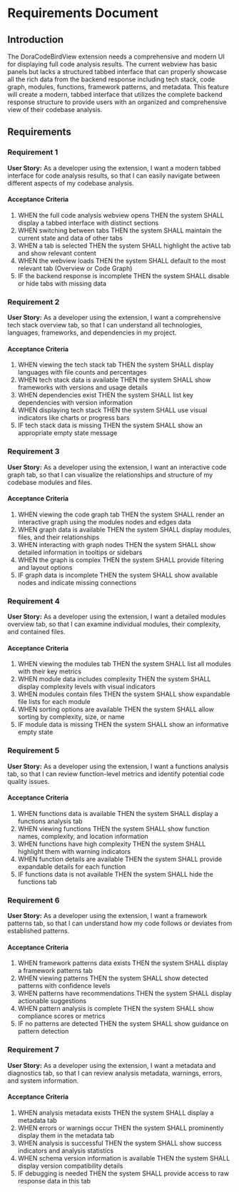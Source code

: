 # Requirements Document

## Introduction

The DoraCodeBirdView extension needs a comprehensive and modern UI for displaying full code analysis results. The current webview has basic panels but lacks a structured tabbed interface that can properly showcase all the rich data from the backend response including tech stack, code graph, modules, functions, framework patterns, and metadata. This feature will create a modern, tabbed interface that utilizes the complete backend response structure to provide users with an organized and comprehensive view of their codebase analysis.

## Requirements

### Requirement 1

**User Story:** As a developer using the extension, I want a modern tabbed interface for code analysis results, so that I can easily navigate between different aspects of my codebase analysis.

#### Acceptance Criteria

1. WHEN the full code analysis webview opens THEN the system SHALL display a tabbed interface with distinct sections
2. WHEN switching between tabs THEN the system SHALL maintain the current state and data of other tabs
3. WHEN a tab is selected THEN the system SHALL highlight the active tab and show relevant content
4. WHEN the webview loads THEN the system SHALL default to the most relevant tab (Overview or Code Graph)
5. IF the backend response is incomplete THEN the system SHALL disable or hide tabs with missing data

### Requirement 2

**User Story:** As a developer using the extension, I want a comprehensive tech stack overview tab, so that I can understand all technologies, languages, frameworks, and dependencies in my project.

#### Acceptance Criteria

1. WHEN viewing the tech stack tab THEN the system SHALL display languages with file counts and percentages
2. WHEN tech stack data is available THEN the system SHALL show frameworks with versions and usage details
3. WHEN dependencies exist THEN the system SHALL list key dependencies with version information
4. WHEN displaying tech stack THEN the system SHALL use visual indicators like charts or progress bars
5. IF tech stack data is missing THEN the system SHALL show an appropriate empty state message

### Requirement 3

**User Story:** As a developer using the extension, I want an interactive code graph tab, so that I can visualize the relationships and structure of my codebase modules and files.

#### Acceptance Criteria

1. WHEN viewing the code graph tab THEN the system SHALL render an interactive graph using the modules nodes and edges data
2. WHEN graph data is available THEN the system SHALL display modules, files, and their relationships
3. WHEN interacting with graph nodes THEN the system SHALL show detailed information in tooltips or sidebars
4. WHEN the graph is complex THEN the system SHALL provide filtering and layout options
5. IF graph data is incomplete THEN the system SHALL show available nodes and indicate missing connections

### Requirement 4

**User Story:** As a developer using the extension, I want a detailed modules overview tab, so that I can examine individual modules, their complexity, and contained files.

#### Acceptance Criteria

1. WHEN viewing the modules tab THEN the system SHALL list all modules with their key metrics
2. WHEN module data includes complexity THEN the system SHALL display complexity levels with visual indicators
3. WHEN modules contain files THEN the system SHALL show expandable file lists for each module
4. WHEN sorting options are available THEN the system SHALL allow sorting by complexity, size, or name
5. IF module data is missing THEN the system SHALL show an informative empty state

### Requirement 5

**User Story:** As a developer using the extension, I want a functions analysis tab, so that I can review function-level metrics and identify potential code quality issues.

#### Acceptance Criteria

1. WHEN functions data is available THEN the system SHALL display a functions analysis tab
2. WHEN viewing functions THEN the system SHALL show function names, complexity, and location information
3. WHEN functions have high complexity THEN the system SHALL highlight them with warning indicators
4. WHEN function details are available THEN the system SHALL provide expandable details for each function
5. IF functions data is not available THEN the system SHALL hide the functions tab

### Requirement 6

**User Story:** As a developer using the extension, I want a framework patterns tab, so that I can understand how my code follows or deviates from established patterns.

#### Acceptance Criteria

1. WHEN framework patterns data exists THEN the system SHALL display a framework patterns tab
2. WHEN viewing patterns THEN the system SHALL show detected patterns with confidence levels
3. WHEN patterns have recommendations THEN the system SHALL display actionable suggestions
4. WHEN pattern analysis is complete THEN the system SHALL show compliance scores or metrics
5. IF no patterns are detected THEN the system SHALL show guidance on pattern detection

### Requirement 7

**User Story:** As a developer using the extension, I want a metadata and diagnostics tab, so that I can review analysis metadata, warnings, errors, and system information.

#### Acceptance Criteria

1. WHEN analysis metadata exists THEN the system SHALL display a metadata tab
2. WHEN errors or warnings occur THEN the system SHALL prominently display them in the metadata tab
3. WHEN analysis is successful THEN the system SHALL show success indicators and analysis statistics
4. WHEN schema version information is available THEN the system SHALL display version compatibility details
5. IF debugging is needed THEN the system SHALL provide access to raw response data in this tab